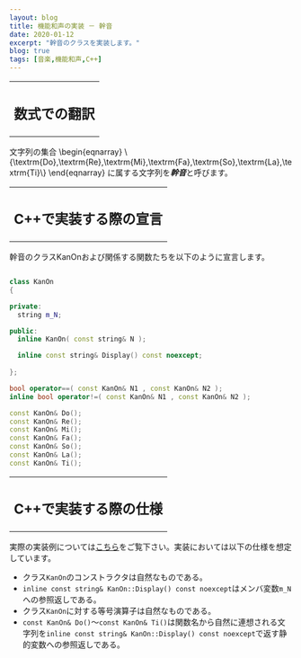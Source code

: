 ```yaml
---
layout: blog
title: 機能和声の実装 － 幹音
date: 2020-01-12
excerpt: "幹音のクラスを実装します。"
blog: true
tags: [音楽,機能和声,C++]
---
```


<table>
  <tr>
    <th align="center">
      <h2>数式での翻訳</h2>
    </th>
  </tr>
</table>

文字列の集合
\begin{eqnarray}
\\{\textrm{Do},\textrm{Re},\textrm{Mi},\textrm{Fa},\textrm{So},\textrm{La},\textrm{Ti}\\}
\end{eqnarray}
に属する文字列を***幹音***と呼びます。


<table>
  <tr>
    <th align="center">
      <h2>C++で実装する際の宣言</h2>
    </th>
  </tr>
</table>

幹音のクラスKanOnおよび関係する関数たちを以下のように宣言します。

~~~c++

class KanOn
{

private:
  string m_N;

public:
  inline KanOn( const string& N );

  inline const string& Display() const noexcept;
  
};

bool operator==( const KanOn& N1 , const KanOn& N2 );
inline bool operator!=( const KanOn& N1 , const KanOn& N2 );

const KanOn& Do();
const KanOn& Re();
const KanOn& Mi();
const KanOn& Fa();
const KanOn& So();
const KanOn& La();
const KanOn& Ti();

~~~

<table>
  <tr>
    <th align="center">
      <h2>C++で実装する際の仕様</h2>
    </th>
  </tr>
</table>

実際の実装例については[こちら](https://github.com/p-adic/cpp/tree/master/Music/OnMei/KanOn)をご覧下さい。実装においては以下の仕様を想定しています。
- クラス`KanOn`のコンストラクタは自然なものである。
- `inline const string& KanOn::Display() const noexcept`はメンバ変数`m_N`への参照返しである。
- クラス`KanOn`に対する等号演算子は自然なものである。
- `const KanOn& Do()`～`const KanOn& Ti()`は関数名から自然に連想される文字列を`inline const string& KanOn::Display() const noexcept`で返す静的変数への参照返しである。
